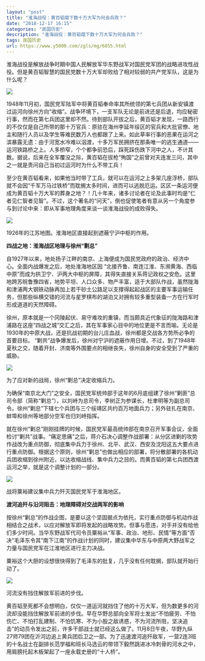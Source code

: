 ```yaml
---
layout: "post"
title: "淮海战役：黄百韬麾下数十万大军为何会兵败？"
date: "2018-12-17 16:15"
categories: "民国历史"
description: "淮海战役：黄百韬麾下数十万大军为何会兵败？"
tags: 民国历史
url: https://www.y5000.com/zgls/mg/6855.html
---
```






淮海战役是解放战争时期中国人民解放军华东野战军对国民党军团的战略进攻性战役。但是黄百韬智慧的国民党数十万大军却败给了相对较弱的共产党军队，这是为什么呢？

![](https://img.y5000.com/uploads/allimg/161208/8-16120QP009554.jpg)

1948年11月初，国民党军陆军中将黄百韬奉命率其所统领的第七兵团从新安镇渡过运河向徐州方向“收缩”。战争环境下，一支军队无论是前进还是后退，均应秘密行事，然而在第七兵团这里却不然。待到部队开拔之后，黄百韬才发现，一路西行的不仅仅是自己所带的那十万官兵：原驻在海州李延年绥区的官兵和大批官僚、地主和随行人员以及学生等难民数万人也都跟了上来。如此草率行事的恶果在运河之滨暴露无遗：由于河宽水冷难以泅渡，十多万军民拥挤在那条唯一的逃生通道——运河铁路桥之上。人多桥窄，个个都争前恐后，踩死踩伤跌下河中之人，不计其数。据说，后来在全军覆没之际，黄百韬在拔枪“殉国”之前曾对天连发三问，其中之一就是责问自己当初过运河时为什么不带工兵！

至少在黄百韬看来，如果他当时带了工兵，就可以在运河之上多架几座浮桥，部队就不会因“千军万马过铁桥”而耽搁太多时间，进而可以逃脱厄运。区区一条运河便成为黄百韬十万大军的葬身之地？！几十年来，诸多讨论者在论及此事时均是“仁者见仁智者见智”。不过，这个著名的“问天”，倒也促使笔者有意从另一个角度参与到讨论中来：即从军事地理角度来谈一谈淮海战役的成败得失。

![](https://img.y5000.com/uploads/allimg/161208/8-16120QP01W57.jpg)

1926年的江苏地图。淮海地区直接起到遮蔽宁沪中枢的作用。

**四战之地：淮海战区地理与徐州“剿总”**

自1927年以来，地处扬子江畔的南京、上海便成为国民党政府的政治、经济中心。全面内战爆发之后，地处淮海地区因
“北接齐鲁、南连江淮、东濒黄海、西临中原”而成为拱卫宁、沪两大中枢的屏障，其得失直接关系蒋记政权之安危。这里地跨苏皖鲁豫四省，地势平坦、人口众多、物产丰富，适于大部队作战，虽然陇海和津浦两大钢铁动脉再加上若干砂土公路足以支撑得起起战区的主要军事运输任务，但那些纵横交错的河流与星罗棋布的湖泊又对拥有较多重型装备一方在行军时形成道道的天然障碍。

徐州，原本就是一个冈陵起伏、易守难攻的重镇，而当颇具近代象征的陇海路和津浦路在这座“四战之城”交汇之后，其在军事家心目中的地位更是不言而喻。无论是1930年的中原大战，还是抗战初期的台儿庄血战，徐州都是交战各方势所必争的首要目标。
“剿共”战争爆发后，徐州对宁沪的遮蔽作用日增。不过，到了1948年夏秋之交，随着开封、济南等外围要点的相继丧失，徐州自身的安全受到了严重的威胁。

![](https://img.y5000.com/uploads/allimg/161208/8-16120QP02S31.jpg)

为了应对新的战局，徐州“剿总”决定收缩兵力。

为确保“南京北大门”之安全，国民党军统帅部于这年的6月底组建了徐州“剿匪”总司令部（简称“剿总”），以刘峙为总司令，李树正为参谋长，杜聿明等为副总司令。徐州“剿总”下辖七个兵团与三个绥靖区共约百万地面兵力；另外驻扎在南京、蚌埠和徐州等地部分空军也归刘峙指挥。

就在徐州“剿总”刚刚挂牌的时候，国民党军最高统帅部在南京召开军事会议，全面检讨“剿共”战事。“痛定思痛”之后，蒋介石决心调整作战部署：从分区进剿的攻势作战改为重点防御，彻底集中兵力于徐州、北平、武汉、西安及沈阳这五大要点进行重点防御。根据这个原则，徐州“剿总”也做出相应的部署，将分散部署的各机动兵团收缩到徐州附近，以达收缩战线、集中兵力之目的。而黄百韬的第七兵团西渡运河之举，就是这个调整计划的一部分。

![](https://img.y5000.com/uploads/allimg/161208/8-16120QP040159.jpg)

战将粟裕建议集中兵力歼灭国民党军于淮海地区。

**渡河追歼与沿河阻击：地理障碍对交战两军的影响**

按徐州“剿总”的作战企图，是要以这个坚固据点为依托，实行重点防御与机动作战相结合之战术，以应对解放军即将发起的战略攻势。但事与愿违，对手并没有给他们多少时间。当华东野战军代司令员粟裕从“军事、政治、地形、民情”等方面“否决”毛泽东令其“南下江南”的作战计划的同时，建议集中华东与中原两大野战军之力量与国民党军在江淮地区进行主力决战。

粟裕这个大胆的设想很快得到了毛泽东的批复，几乎没有任何耽搁，部队就开始行动了。

![](https://img.y5000.com/uploads/allimg/161208/8-16120QP05XX.jpg)

河流没有挡住解放军前进的步伐。

黄百韬至死都不会想明白，仅仅一道运河就挡住了他的十万大军，但为数更多的河流却没能挡住解放军前进的步伐。早在华野总部向全军将士发出“不怕疲劳、不怕伤亡、不怕打乱建制、不怕饥寒、不为小股之敌诱惑，不为河流所阻，坚决追击”的动员令发出之前，许多干部战士就已经这么做了。11月8日午夜，华野九纵27师79团在沂河边追上黄兵团后卫之一部。为了迅速渡河追歼敌军，一营2连3班的十名战士在副排长范学福和班长马选云的带领下毅然跳进冰冷刺骨的河水之中，用肩膀托起木板架起了一座永载史册的“十人桥”。
